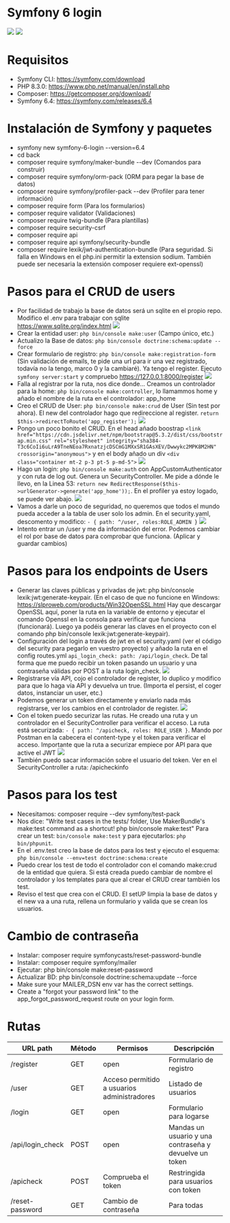 # Symfony 6 login

<img src="https://jorgebenitezlopez.com/github/symfony.jpg">
<img src="https://img.shields.io/static/v1?label=PHP&message=Symfony&color=green">

# Requisitos

- Symfony CLI: https://symfony.com/download
- PHP 8.3.0: https://www.php.net/manual/en/install.php
- Composer: https://getcomposer.org/download/
- Symfony 6.4: https://symfony.com/releases/6.4

# Instalación de Symfony y paquetes

- symfony new symfony-6-login --version=6.4
- cd back
- composer require symfony/maker-bundle --dev  (Comandos para construir)
- composer require symfony/orm-pack (ORM para pegar la base de datos)
- composer require symfony/profiler-pack --dev (Profiler para tener información)
- composer require form (Para los formularios) 
- composer require validator (Validaciones)
- composer require twig-bundle (Para plantillas) 
- composer require security-csrf
- composer require api
- composer require api symfony/security-bundle
- composer require lexik/jwt-authentication-bundle (Para seguridad. Si falla en Windows en el php.ini permitir la extension sodium. También puede ser necesaria la extensión composer requiere ext-openssl) 

# Pasos para el CRUD de users

- Por facilidad de trabajo la base de datos será un sqlite en el propio repo. Modifico el .env para trabajar con sqlite https://www.sqlite.org/index.html
<kbd><img src="https://jorgebenitezlopez.com/github/sqlite.png"></kbd>
- Crear la entidad user: ``php bin/console make:user`` (Campo único, etc.)
- Actualizo la Base de datos: ``php bin/console doctrine:schema:update --force``
- Crear formulario de registro: ``php bin/console make:registration-form`` (Sin validación de emails, te pide una url para ir una vez registrado, todavía no la tengo, marco 0 y la cambiaré). Ya tengo el register. Ejecuto ``symfony server:start`` y compruebo https://127.0.0.1:8000/register
<kbd><img src="https://jorgebenitezlopez.com/github/register.png"></kbd>
- Falla al registrar por la ruta, nos dice donde... Creamos un controlador para la home: ``php bin/console make:controller``, lo llamammos home y añado el nombre de la ruta en el controlador: app_home
- Creo el CRUD de User: ``php bin/console make:crud`` de User (Sin test por ahora). El new del controlador hago que redireccione al register. ``return $this->redirectToRoute('app_register');``
<kbd><img src="https://jorgebenitezlopez.com/github/CRUD.png"></kbd>
- Pongo un poco bonito el CRUD. En el head añado boostrap ``<link href="https://cdn.jsdelivr.net/npm/bootstrap@5.3.2/dist/css/bootstrap.min.css" rel="stylesheet" integrity="sha384-T3c6CoIi6uLrA9TneNEoa7RxnatzjcDSCmG1MXxSR1GAsXEV/Dwwykc2MPK8M2HN" crossorigin="anonymous">`` y en el body añado un div ``<div class="container mt-2 p-3 pt-5 p-md-5">``
<kbd><img src="https://jorgebenitezlopez.com/github/boostrap.png"></kbd>
- Hago un login: ``php bin/console make:auth`` con AppCustomAuthenticator y con ruta de log out. Genera un SecurityController. Me pide a dónde le llevo, en la Linea 53: ``return new RedirectResponse($this->urlGenerator->generate('app_home'));``. En el profiler ya estoy logado, se puede ver abajo.
<kbd><img src="https://jorgebenitezlopez.com/github/login.png"><kbd>
- Vamos a darle un poco de seguridad, no queremos que todos el mundo pueda acceder a la tabla de user solo los admin. En el security.yaml, descomento y modifico: ``- { path: ^/user, roles:ROLE_ADMIN }``
<kbd><img src="https://jorgebenitezlopez.com/github/roles.png"><kbd>
- Intento entrar un /user y me da información del error. Podemos cambiar el rol por base de datos para comprobar que funciona. (Aplicar y guardar cambios)


# Pasos para los endpoints de Users

- Generar las claves públicas y privadas de jwt: php bin/console lexik:jwt:generate-keypair. (En el caso de que no funcione en Windows: https://slproweb.com/products/Win32OpenSSL.html Hay que descargar OpenSSL aquí, poner la ruta en la variable de entorno y ejecutar el comando Openssl en la consola para verificar que funciona (funcionará). Luego ya podéis generar las claves en el proyecto con el comando php bin/console lexik:jwt:generate-keypair).
- Configuración del login a través de jwt en el security.yaml (ver el código del security para pegarlo en vuestro proyecto) y añado la ruta en el config routes.yml `` api_login_check: path: /api/login_check ``.   De tal forma que me puedo recibir un token pasando un usuario y una contraseña válidas por POST a la ruta login_check.
<kbd><img src="https://jorgebenitezlopez.com/github/api-login.png"><kbd>
- Registrarse vía API, cojo el controlador de register, lo duplico y modifico para que lo haga vía API y devuelva un true. (Importa el persist, el coger datos, instanciar un user, etc.)
- Podemos generar un token directamente y enviarlo nada más registrarse, ver los cambios en el controlador de register.
<kbd><img src="https://jorgebenitezlopez.com/github/api-register.png"><kbd>
- Con el token puedo securizar las rutas. He creado una ruta y un controlador en el SecurityController para verificar el acceso. La ruta está securizada: ``- { path: ^/apicheck, roles: ROLE_USER }``. Mando por Postman en la cabecera el content-type y el token para verificar el acceso. Importante que la ruta a securizar empiece por API para que active el JWT
<kbd><img src="https://jorgebenitezlopez.com/github/api-check.png"><kbd>
- También puedo sacar información sobre el usuario del token. Ver en el SecurityController a ruta: /apicheckinfo

# Pasos para los test

- Necesitamos: composer require --dev symfony/test-pack
- Nos dice: "Write test cases in the tests/ folder, Use MakerBundle's make:test command as a shortcut! php bin/console make:test" Para crear un test: ``bin/console make:test`` y para ejecutarlos: ``php bin/phpunit``.
- En el .env.test creo la base de datos para los test y ejecuto el esquema: ``php bin/console --env=test doctrine:schema:create``
- Puedo crear los test de todo el controlador con el comando make:crud de la entidad que quiera. Si está creada puedo cambiar de nombre el controlador y los templates para que al crear el CRUD crear también los test.
- Reviso el test que crea con el CRUD. El setUP limpia la base de datos y el new va a una ruta, rellena un formulario y valida que se crean los usuarios.

# Cambio de contraseña

- Instalar: composer require symfonycasts/reset-password-bundle 
- Instalar: composer require symfony/mailer
- Ejecutar: php bin/console make:reset-password
- Actualizar BD: php bin/console doctrine:schema:update --force
- Make sure your MAILER_DSN env var has the correct settings.
- Create a "forgot your password link" to the app_forgot_password_request route on your login form.


# Rutas

| URL path           | Método | Permisos                           | Descripción                          |
|---------------------|--------|------------------------------------|--------------------------------------|
| /register          | GET    | open                               | Formulario de registro               |
| /user              | GET    | Acceso permitido a usuarios administradores       | Listado de usuarios                  |
| /login             | GET    | open                               | Formulario para logarse               |
| /api/login_check   | POST   | open                               | Mandas un usuario y una contraseña y devuelve un token |
| /apicheck     | POST    | Comprueba el token | Restringida para usuarios con token |
| /reset-password     | GET    | Cambio de contraseña  | Para todas |
